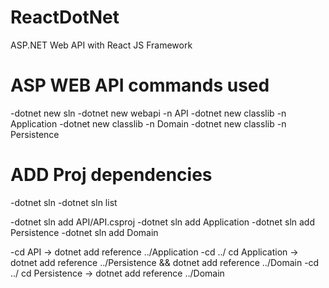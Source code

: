 # ReactDotNet
ASP.NET Web API with React JS Framework

# ASP WEB API commands used
-dotnet new sln
-dotnet new webapi -n API
-dotnet new classlib -n Application
-dotnet new classlib -n Domain
-dotnet new classlib -n Persistence

# ADD Proj dependencies
-dotnet sln
-dotnet sln list

-dotnet sln add API/API.csproj
-dotnet sln add Application
-dotnet sln add Persistence
-dotnet sln add Domain

-cd API -> dotnet add reference ../Application
-cd ../ cd Application -> dotnet add reference ../Persistence && dotnet add reference ../Domain
-cd ../ cd Persistence -> dotnet add reference ../Domain
